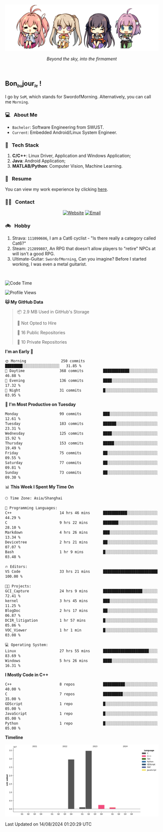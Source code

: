 <img src="./pic/Aokana.png">
<p align="center"><em>Beyond the sky, into the firmament</em></p>

<br/>

## Bon<sub><em><font size=2>bu</font></em></sub>jour<sub><em><font size=2>le</font></em></sub> !

I go by `SoM`, which stands for SwordofMorning. Alternatively, you can call me `Morning`.

### 💻 &nbsp; About Me

- `Bachelor`: Software Engineering from SWUST.
- `Current`: Embedded Android/Linux System Engineer.

### 🔧 &nbsp; Tech Stack

1. **C/C++**: Linux Driver, Application and Windows Application;
2. **Java**: Android Application;
3. **MATLAB/Python**: Computer Vision, Machine Learning.

### 📝 &nbsp; Resume

You can view my work experience by clicking <a href="https://swordofmorning.com/index.php/contact/">here</a>.

### 🤝🏻 &nbsp; Contact

<p align="center">
<a href="https://swordofmorning.com/"><img alt="Website" src="https://img.shields.io/badge/Website-swordofmorning.com-blue?style=flat-square&logo=google-chrome"></a>
<a href="mailto:master@xiaojintao.email
"><img alt="Email" src="https://img.shields.io/badge/Email-master@xiaojintao.email-blue?style=flat-square&logo=gmail"></a>
</p>

### 🚲 &nbsp; Hobby

1. Strava: `111090606`, I am a Cat6 cyclist - "Is there really a category called Cat6?"
2. Steam: `212899807`, An RPG that doesn't allow players to "retire" NPCs at will isn't a good RPG.
3. Ultimate-Guitar: `SwordofMorning`, Can you imagine? Before I started working, I was even a metal guitarist.

<br/>

<!--START_SECTION:waka-->
![Code Time](http://img.shields.io/badge/Code%20Time-30%20hrs%2036%20mins-blue)

![Profile Views](http://img.shields.io/badge/Profile%20Views-0-blue)

**🐱 My GitHub Data** 

> 📦 2.9 MB Used in GitHub's Storage 
 > 
> 🚫 Not Opted to Hire
 > 
> 📜 16 Public Repositories 
 > 
> 🔑 10 Private Repositories 
 > 
**I'm an Early 🐤** 

```text
🌞 Morning                250 commits         ████████░░░░░░░░░░░░░░░░░   31.85 % 
🌆 Daytime                368 commits         ████████████░░░░░░░░░░░░░   46.88 % 
🌃 Evening                136 commits         ████░░░░░░░░░░░░░░░░░░░░░   17.32 % 
🌙 Night                  31 commits          █░░░░░░░░░░░░░░░░░░░░░░░░   03.95 % 
```
📅 **I'm Most Productive on Tuesday** 

```text
Monday                   99 commits          ███░░░░░░░░░░░░░░░░░░░░░░   12.61 % 
Tuesday                  183 commits         ██████░░░░░░░░░░░░░░░░░░░   23.31 % 
Wednesday                125 commits         ████░░░░░░░░░░░░░░░░░░░░░   15.92 % 
Thursday                 153 commits         █████░░░░░░░░░░░░░░░░░░░░   19.49 % 
Friday                   75 commits          ██░░░░░░░░░░░░░░░░░░░░░░░   09.55 % 
Saturday                 77 commits          ██░░░░░░░░░░░░░░░░░░░░░░░   09.81 % 
Sunday                   73 commits          ██░░░░░░░░░░░░░░░░░░░░░░░   09.30 % 
```


📊 **This Week I Spent My Time On** 

```text
🕑︎ Time Zone: Asia/Shanghai

💬 Programming Languages: 
C++                      14 hrs 46 mins      ███████████░░░░░░░░░░░░░░   44.29 % 
C                        9 hrs 22 mins       ███████░░░░░░░░░░░░░░░░░░   28.10 % 
Markdown                 4 hrs 26 mins       ███░░░░░░░░░░░░░░░░░░░░░░   13.34 % 
Devicetree               2 hrs 21 mins       ██░░░░░░░░░░░░░░░░░░░░░░░   07.07 % 
Bash                     1 hr 9 mins         █░░░░░░░░░░░░░░░░░░░░░░░░   03.48 % 

🔥 Editors: 
VS Code                  33 hrs 21 mins      █████████████████████████   100.00 % 

🐱‍💻 Projects: 
GCI_Capture              24 hrs 9 mins       ██████████████████░░░░░░░   72.41 % 
kernel                   3 hrs 45 mins       ███░░░░░░░░░░░░░░░░░░░░░░   11.25 % 
BlogDoc                  2 hrs 17 mins       ██░░░░░░░░░░░░░░░░░░░░░░░   06.87 % 
DCIR_litigation          1 hr 57 mins        █░░░░░░░░░░░░░░░░░░░░░░░░   05.86 % 
VOC_Viewer               1 hr 1 min          █░░░░░░░░░░░░░░░░░░░░░░░░   03.08 % 

💻 Operating System: 
Linux                    27 hrs 55 mins      █████████████████████░░░░   83.69 % 
Windows                  5 hrs 26 mins       ████░░░░░░░░░░░░░░░░░░░░░   16.31 % 
```

**I Mostly Code in C++** 

```text
C++                      8 repos             ██████████░░░░░░░░░░░░░░░   40.00 % 
C                        7 repos             █████████░░░░░░░░░░░░░░░░   35.00 % 
GDScript                 1 repo              █░░░░░░░░░░░░░░░░░░░░░░░░   05.00 % 
JavaScript               1 repo              █░░░░░░░░░░░░░░░░░░░░░░░░   05.00 % 
Python                   1 repo              █░░░░░░░░░░░░░░░░░░░░░░░░   05.00 % 
```



**Timeline**

![Lines of Code chart](https://raw.githubusercontent.com/SwordofMorning/SwordofMorning/main/assets/bar_graph.png)


 Last Updated on 14/08/2024 01:20:29 UTC
<!--END_SECTION:waka-->
